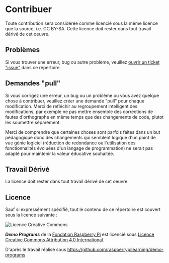 # Contribuer

Toute contribution sera considérée comme licencié sous la même licence que la source, i.e. CC BY-SA. Cette licence doit rester dans tout travail dérivé de cet oeuvre.

## Problèmes

Si vous trouver une erreur, bug ou autre problème, veuillez [ouvrir un ticket "issue"](https://github.com/Raisin-Pi/demo-programs/issues) dans ce répertoire.

## Demandes "pull"

Si vous corrigez une erreur, un bug ou un problème ou vous avez quelque chose à contribuer, veuillez créer une demande "pull" pour chaque modification. Merci de refléchir au regroupement intelligent des modifications, par exemple ne pas mettre ensemble des corrections de fautes d'orthographe en même temps que des changements de code, plutot les soumettre séparément.

Merci de comprendre que certaines choses sont parfois faites dans un but pédagogique donc des changements qui semblent logique d'un point de vue génie logiciel (réduction de redondance ou l'utilisation des fonctionnalités évoluées d'un langage de programmation) ne serait pas adapté  pour maintenir la valeur éducative souhaitée.

## Travail Dérivé

La licence doit rester dans tout travail dérivé de cet oeuvre.

## Licence

Sauf si expressément spécifié, tout le contenu de ce répertoire est couvert sous la licence suivante :

![Licence Creative Commons](http://i.creativecommons.org/l/by-sa/4.0/88x31.png)

***Demo Programs*** de la [Fondation Raspberry Pi](http://raspberrypi.org) est licencié sous  [Licence Creative Commons Attribution 4.0 International](http://creativecommons.org/licenses/by-sa/4.0/).

D'après le travail réalisé sous https://github.com/raspberrypilearning/demo-programs
